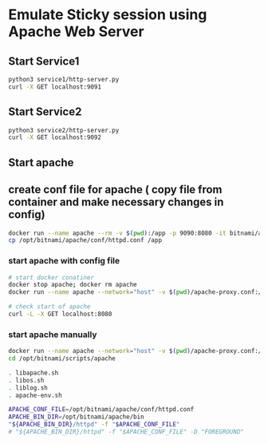 # Emulate Sticky session using Apache Web Server

## Start Service1
```sh
python3 service1/http-server.py
curl -X GET localhost:9091
```
## Start Service2
```sh
python3 service2/http-server.py
curl -X GET localhost:9092
```

## Start apache

## create conf file for apache ( copy file from container and make necessary changes in config) 
```sh
docker run --name apache --rm -v $(pwd):/app -p 9090:8080 -it bitnami/apache:latest sh
cp /opt/bitnami/apache/conf/httpd.conf /app
```

### start apache with config file
```sh
# start docker conatiner 
docker stop apache; docker rm apache
docker run --name apache --network="host" -v $(pwd)/apache-proxy.conf:/opt/bitnami/apache/conf/httpd.conf bitnami/apache:latest

# check start of apache 
curl -L -X GET localhost:8080
```

### start apache manually
```sh
docker run --name apache --network="host" -v $(pwd)/apache-proxy.conf:/opt/bitnami/apache/conf/httpd.conf -it bitnami/apache:latest sh
cd /opt/bitnami/scripts/apache

. libapache.sh
. libos.sh
. liblog.sh
. apache-env.sh

APACHE_CONF_FILE=/opt/bitnami/apache/conf/httpd.conf
APACHE_BIN_DIR=/opt/bitnami/apache/bin
"${APACHE_BIN_DIR}/httpd" -f "$APACHE_CONF_FILE"
# "${APACHE_BIN_DIR}/httpd" -f "$APACHE_CONF_FILE" -D "FOREGROUND"

```
